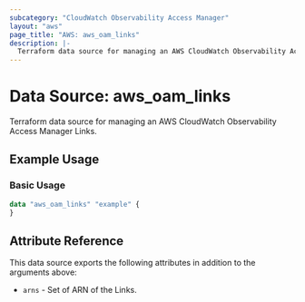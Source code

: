 ```yaml
---
subcategory: "CloudWatch Observability Access Manager"
layout: "aws"
page_title: "AWS: aws_oam_links"
description: |-
  Terraform data source for managing an AWS CloudWatch Observability Access Manager Links.
---
```


# Data Source: aws_oam_links

Terraform data source for managing an AWS CloudWatch Observability Access Manager Links.

## Example Usage

### Basic Usage

```terraform
data "aws_oam_links" "example" {
}
```

## Attribute Reference

This data source exports the following attributes in addition to the arguments above:

* `arns` - Set of ARN of the Links.
